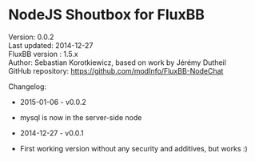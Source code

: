 # NodeJS Shoutbox for FluxBB
Version: 0.0.2  
Last updated: 2014-12-27  
FluxBB version : 1.5.x  
Author: Sebastian Korotkiewicz, based on work by Jérémy Dutheil  
GitHub repository: https://github.com/modInfo/FluxBB-NodeChat  


Changelog:  

* 2015-01-06 - v0.0.2  
* mysql is now in the server-side node

* 2014-12-27 - v0.0.1  
*  First working version without any security and additives, but works :)
